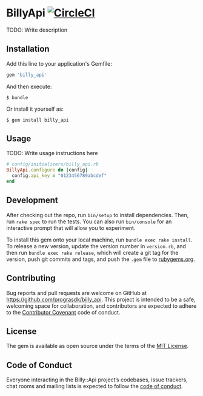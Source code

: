# BillyApi [![CircleCI](https://circleci.com/gh/prograsdk/billy_api/tree/master.svg?style=svg)](https://circleci.com/gh/prograsdk/billy_api/tree/master)

TODO: Write description

## Installation

Add this line to your application's Gemfile:

```ruby
gem 'billy_api'
```

And then execute:

    $ bundle

Or install it yourself as:

    $ gem install billy_api

## Usage

TODO: Write usage instructions here

```ruby
# config/initializers/billy_api.rb
BillyApi.configure do |config|
  config.api_key = "0123456789abcdef"
end
```

## Development

After checking out the repo, run `bin/setup` to install dependencies. Then, run `rake spec` to run the tests. You can also run `bin/console` for an interactive prompt that will allow you to experiment.

To install this gem onto your local machine, run `bundle exec rake install`. To release a new version, update the version number in `version.rb`, and then run `bundle exec rake release`, which will create a git tag for the version, push git commits and tags, and push the `.gem` file to [rubygems.org](https://rubygems.org).

## Contributing

Bug reports and pull requests are welcome on GitHub at https://github.com/prograsdk/billy_api. This project is intended to be a safe, welcoming space for collaboration, and contributors are expected to adhere to the [Contributor Covenant](http://contributor-covenant.org) code of conduct.

## License

The gem is available as open source under the terms of the [MIT License](https://opensource.org/licenses/MIT).

## Code of Conduct

Everyone interacting in the Billy::Api project’s codebases, issue trackers, chat rooms and mailing lists is expected to follow the [code of conduct](https://github.com/prograsdk/billy_api/blob/master/CODE_OF_CONDUCT.md).
